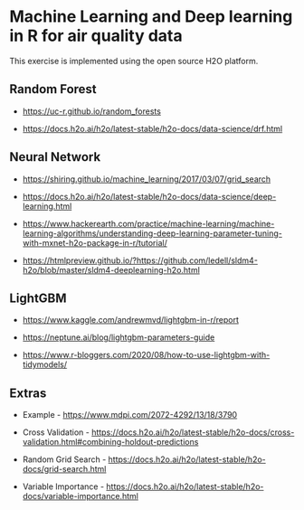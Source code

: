# Machine Learning and Deep learning in R for air quality data

This exercise is implemented using the open source H2O platform. 

## Random Forest

- https://uc-r.github.io/random_forests

- https://docs.h2o.ai/h2o/latest-stable/h2o-docs/data-science/drf.html

## Neural Network 

- https://shiring.github.io/machine_learning/2017/03/07/grid_search

- https://docs.h2o.ai/h2o/latest-stable/h2o-docs/data-science/deep-learning.html

- https://www.hackerearth.com/practice/machine-learning/machine-learning-algorithms/understanding-deep-learning-parameter-tuning-with-mxnet-h2o-package-in-r/tutorial/

- https://htmlpreview.github.io/?https://github.com/ledell/sldm4-h2o/blob/master/sldm4-deeplearning-h2o.html


## LightGBM

- https://www.kaggle.com/andrewmvd/lightgbm-in-r/report

- https://neptune.ai/blog/lightgbm-parameters-guide

- https://www.r-bloggers.com/2020/08/how-to-use-lightgbm-with-tidymodels/

## Extras 

- Example - https://www.mdpi.com/2072-4292/13/18/3790 

- Cross Validation - https://docs.h2o.ai/h2o/latest-stable/h2o-docs/cross-validation.html#combining-holdout-predictions 

- Random Grid Search - https://docs.h2o.ai/h2o/latest-stable/h2o-docs/grid-search.html 

- Variable Importance - https://docs.h2o.ai/h2o/latest-stable/h2o-docs/variable-importance.html 

